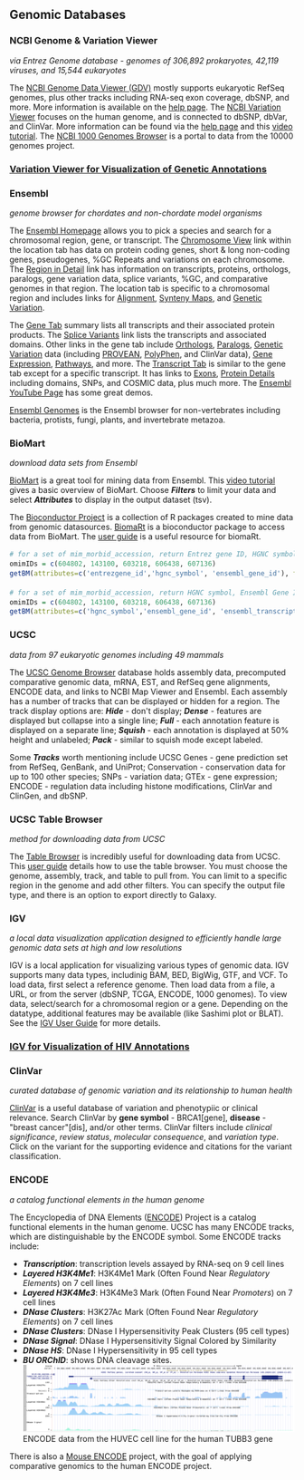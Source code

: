 ## Genomic Databases
### NCBI Genome & Variation Viewer
_via Entrez Genome database - genomes of 306,892 prokaryotes, 42,119 viruses, and 15,544 eukaryotes_

The [NCBI Genome Data Viewer (GDV)](https://www.ncbi.nlm.nih.gov/genome/gdv/) mostly supports eukaryotic RefSeq genomes, plus other tracks including RNA-seq exon coverage, dbSNP, and more. More information is available on the [help page](https://www.ncbi.nlm.nih.gov/genome/gdv/browser/help/). The [NCBI Variation Viewer](https://www.ncbi.nlm.nih.gov/variation/view/) focuses on the human genome, and is connected to dbSNP, dbVar, and ClinVar. More information can be found via the [help page](https://www.ncbi.nlm.nih.gov/variation/view/help/) and this [video tutorial](https://www.youtube.com/watch?v=rnWZ9MFBwUM&ab_channel=TheNationalLibraryofMedicine). The [NCBI 1000 Genomes Browser](https://www.ncbi.nlm.nih.gov/variation/tools/1000genomes/) is a portal to data from the 10000 genomes project.

### [Variation Viewer for Visualization of Genetic Annotations](/files/VarViewer.md)

### Ensembl
_genome browser for chordates and non-chordate model organisms_

The [Ensembl Homepage](http://uswest.ensembl.org/index.html) allows you to pick a species and search for a chromosomal region, gene, or transcript. The [Chromosome View](http://uswest.ensembl.org/Homo_sapiens/Location/Chromosome?r=11) link within the location tab has data on protein coding genes, short & long non-coding genes, pseudogenes, %GC Repeats and variations on each chromosome. The [Region in Detail](http://uswest.ensembl.org/Homo_sapiens/Location/View?db=core;g=ENSG00000244734;r=11:5225386-5229473) link has information on transcripts, proteins, orthologs, paralogs, gene variation data, splice variants, %GC, and comparative genomes in that region. The location tab is specific to a chromosomal region and includes links for [Alignment](http://uswest.ensembl.org/Homo_sapiens/Location/Compara_Alignments?align=1944;db=core;g=ENSG00000244734;r=11:5225386-5229473;t=ENST00000485743), [Synteny Maps](http://uswest.ensembl.org/Homo_sapiens/Location/Synteny?align=1944;db=core;g=ENSG00000244734;r=11:5225386-5229473;t=ENST00000485743), and [Genetic Variation](http://uswest.ensembl.org/Homo_sapiens/Location/Variant/Table?align=1944;db=core;g=ENSG00000244734;r=11:5225386-5229473;t=ENST00000485743).

The [Gene Tab](http://uswest.ensembl.org/Homo_sapiens/Gene/Summary?db=core;g=ENSG00000244734;r=11:5225386-5229473;t=ENST00000485743) summary lists all transcripts and their associated protein products. The [Splice Variants](http://uswest.ensembl.org/Homo_sapiens/Gene/Splice?db=core;g=ENSG00000244734;r=11:5225386-5229473;t=ENST00000485743) link lists the transcripts and associated domains. Other links in the gene tab include [Orthologs](http://uswest.ensembl.org/Homo_sapiens/Gene/Compara_Ortholog?db=core;g=ENSG00000244734;r=11:5225386-5229473;t=ENST00000485743), [Paralogs](http://uswest.ensembl.org/Homo_sapiens/Gene/Compara_Paralog?db=core;g=ENSG00000244734;r=11:5225386-5229473;t=ENST00000485743), [Genetic Variation](http://uswest.ensembl.org/Homo_sapiens/Gene/Variation_Gene/Table?db=core;g=ENSG00000244734;r=11:5225386-5229473;t=ENST00000485743) data (including [PROVEAN](http://provean.jcvi.org/index.php), [PolyPhen](http://genetics.bwh.harvard.edu/pph2/), and ClinVar data), [Gene Expression](http://uswest.ensembl.org/Homo_sapiens/Gene/ExpressionAtlas?db=core;g=ENSG00000244734;r=11:5225386-5229473;t=ENST00000485743), [Pathways](http://uswest.ensembl.org/Homo_sapiens/Gene/Pathway?db=core;g=ENSG00000244734;r=11:5225386-5229473;t=ENST00000485743), and more. The [Transcript Tab](http://uswest.ensembl.org/Homo_sapiens/Transcript/Summary?db=core;g=ENSG00000244734;r=11:5225386-5229473;t=ENST00000485743) is similar to the gene tab except for a specific transcript. It has links to [Exons](http://uswest.ensembl.org/Homo_sapiens/Transcript/Exons?db=core;g=ENSG00000244734;r=11:5225386-5229473;t=ENST00000485743), [Protein Details](http://uswest.ensembl.org/Homo_sapiens/Transcript/ProteinSummary?db=core;g=ENSG00000244734;r=11:5225386-5229473;t=ENST00000485743) including domains, SNPs, and COSMIC data, plus much more. The [Ensembl YouTube Page](https://www.youtube.com/channel/UCKGzTZIXfs2HX44X3HqBtDA) has some great demos.

[Ensembl Genomes](http://ensemblgenomes.org/) is the Ensembl browser for non-vertebrates including bacteria, protists, fungi, plants, and invertebrate metazoa.

### BioMart
_download data sets from Ensembl_

[BioMart](http://uswest.ensembl.org/biomart/martview/c92977310e04989e7c0a23d938ed684b) is a great tool for mining data from Ensembl. This [video tutorial](https://www.youtube.com/watch?v=DXPaBdPM2vs&list=PLA5333E28D1193B6B&index=5&ab_channel=EnsemblTraining) gives a basic overview of BioMart. Choose **_Filters_** to limit your data and select **_Attributes_** to display in the output dataset (tsv). 

The [Bioconductor Project](https://www.bioconductor.org/) is a collection of R packages created to mine data from genomic datasources. [BiomaRt](https://bioconductor.org/packages/release/bioc/vignettes/biomaRt/inst/doc/biomaRt.html) is a bioconductor package to access data from BioMart. The [user guide](https://bioconductor.org/packages/release/bioc/vignettes/biomaRt/inst/doc/biomaRt.html) is a useful resource for biomaRt.

```R
# for a set of mim_morbid_accession, return Entrez gene ID, HGNC symbol, and Ensembl Gene ID
omimIDs = c(604802, 143100, 603218, 606438, 607136)
getBM(attributes=c('entrezgene_id','hgnc_symbol', 'ensembl_gene_id'), filters='mim_morbid_accession', values=omimIDs,  mart=ensembl)

# for a set of mim_morbid_accession, return HGNC symbol, Ensembl Gene ID, and Ensembl Transcript ID
omimIDs = c(604802, 143100, 603218, 606438, 607136)
getBM(attributes=c('hgnc_symbol','ensembl_gene_id', 'ensembl_transcript_id'), filters='mim_morbid_accession', values=omimIDs,  mart=ensembl)

```

### UCSC
_data from 97 eukaryotic genomes including 49 mammals_

The [UCSC Genome Browser](http://genome.ucsc.edu/) database holds assembly data, precomputed comparative genomic data, mRNA, EST, and RefSeq gene alignments, ENCODE data, and links to NCBI Map Viewer and Ensembl. Each assembly has a number of tracks that can be displayed or hidden for a region. The track display options are: **_Hide_** - don't display; **_Dense_** - features are displayed but collapse into a single line; **_Full_** - each annotation feature is displayed on a separate line; **_Squish_** - each annotation is displayed at 50% height and unlabeled; **_Pack_** - similar to squish mode except labeled.

Some **_Tracks_** worth mentioning include UCSC Genes - gene prediction set from RefSeq, GenBank, and UniProt; Conservation - conservation data for up to 100 other species; SNPs - variation data; GTEx - gene expression; ENCODE - regulation data including histone modifications, ClinVar and ClinGen, and dbSNP. 

### UCSC Table Browser
_method for downloading data from UCSC_

The [Table Browser](http://genome.ucsc.edu/cgi-bin/hgTables) is incredibly useful for downloading data from UCSC. This [user guide](https://genome.ucsc.edu/goldenPath/help/hgTablesHelp.html#Filter) details how to use the table browser. You must choose the genome, assembly, track, and table to pull from. You can limit to a specific region in the genome and add other filters. You can specify the output file type, and there is an option to export directly to Galaxy. 

### IGV
_a local data visualization application designed to efficiently handle large genomic data sets at high and low resolutions_

IGV is a local application for visualizing various types of genomic data. IGV supports many data types, includinig BAM, BED, BigWig, GTF, and VCF. To load data, first select a reference genome. Then load data from a file, a URL, or from the server (dbSNP, TCGA, ENCODE, 1000 genomes). To view data, select/search for a chromosomal region or a gene. Depending on the datatype, additional features may be available (like Sashimi plot  or BLAT). See the [IGV User Guide](https://software.broadinstitute.org/software/igv/UserGuide) for more details. 

### [IGV for Visualization of HIV Annotations](/files/IGV_HIV.md)

### ClinVar
_curated database of genomic variation and its relationship to human health_ 

[ClinVar](https://www.ncbi.nlm.nih.gov/clinvar/) is a useful database of variation and phenotypiic or clinical relevance. Search ClinVar by **gene symbol** - BRCA1[gene], **disease** - "breast cancer"[dis], and/or other terms. ClinVar filters include _clinical significance_, _review status_, _molecular consequence_, and _variation type_. Click on the variant for the supporting evidence and citations for the variant classification. 

### ENCODE
_a catalog functional elements in the human genome_

The Encyclopedia of DNA Elements ([ENCODE](https://www.encodeproject.org/)) Project is a catalog functional elements in the human genome. UCSC has many ENCODE tracks, which are distinguishable by the ENCODE symbol. 
Some ENCODE tracks include: 
- **_Transcription_**: transcription levels assayed by RNA-seq on 9 cell lines
- **_Layered H3K4Me1_**:  H3K4Me1 Mark (Often Found Near _Regulatory Elements_) on 7 cell lines
- **_Layered H3K4Me3_**: H3K4Me3 Mark (Often Found Near _Promoters_) on 7 cell lines 
- **_DNase Clusters_**: H3K27Ac Mark (Often Found Near _Regulatory Elements_) on 7 cell lines
- **_DNase Clusters_**: DNase I Hypersensitivity Peak Clusters (95 cell types)
- **_DNase Signal_**:  DNase I Hypersensitivity Signal Colored by Similarity
- **_DNase HS_**: DNase I Hypersensitivity in 95 cell types
- **_BU ORChID_**: shows DNA cleavage sites.
![HUVEC](/files/TUBB3_HUVEC.png)
ENCODE data from the HUVEC cell line for the human TUBB3 gene

There is also a [Mouse ENCODE](https://www.nature.com/articles/nature13992) project, with the goal of applying comparative genomics to the human ENCODE project.
